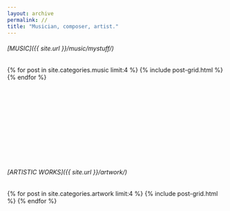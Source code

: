 ```yaml
---
layout: archive
permalink: //
title: "Musician, composer, artist."
---
```


###### [MUSIC]({{ site.url }}/music/mystuff/)

<div class="tiles">
{% for post in site.categories.music limit:4 %}
	{% include post-grid.html %}
{% endfor %}
</div><!-- /.tiles -->

<br><br><br><br><br><br><br><br><br><br>

###### [ARTISTIC WORKS]({{ site.url }}/artwork/)

<div class="tiles">
{% for post in site.categories.artwork limit:4 %}
	{% include post-grid.html %}
{% endfor %}
</div><!-- /.tiles -->
